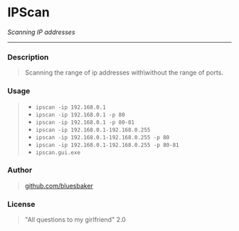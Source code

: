 # IPScan
*Scanning IP addresses*
___

### Description 
> Scanning the range of ip addresses with\without the range of ports.

### Usage 
> * `ipscan -ip 192.168.0.1`
> * `ipscan -ip 192.168.0.1 -p 80`
> * `ipscan -ip 192.168.0.1 -p 80-81`
> * `ipscan -ip 192.168.0.1-192.168.0.255`
> * `ipscan -ip 192.168.0.1-192.168.0.255 -p 80`
> * `ipscan -ip 192.168.0.1-192.168.0.255 -p 80-81`
> * `ipscan.gui.exe`

### Author
> [github.com/bluesbaker](http://github.com/bluesbaker)

### License
> "All questions to my girlfriend" 2.0
